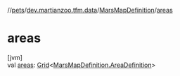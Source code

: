 //[pets](../../../index.md)/[dev.martianzoo.tfm.data](../index.md)/[MarsMapDefinition](index.md)/[areas](areas.md)

# areas

[jvm]\
val [areas](areas.md): [Grid](../../dev.martianzoo.util/-grid/index.md)&lt;[MarsMapDefinition.AreaDefinition](-area-definition/index.md)&gt;
